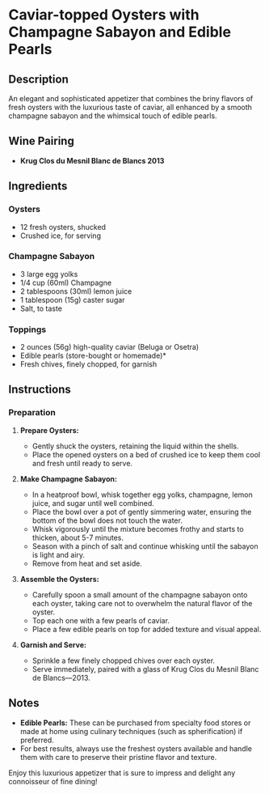 # Caviar-topped Oysters with Champagne Sabayon and Edible Pearls

## Description
An elegant and sophisticated appetizer that combines the briny flavors of fresh oysters with the luxurious taste of caviar, all enhanced by a smooth champagne sabayon and the whimsical touch of edible pearls.

## Wine Pairing
- **Krug Clos du Mesnil Blanc de Blancs 2013**

## Ingredients

### Oysters
- 12 fresh oysters, shucked
- Crushed ice, for serving

### Champagne Sabayon
- 3 large egg yolks
- 1/4 cup (60ml) Champagne
- 2 tablespoons (30ml) lemon juice
- 1 tablespoon (15g) caster sugar
- Salt, to taste
 
### Toppings
- 2 ounces (56g) high-quality caviar (Beluga or Osetra)
- Edible pearls (store-bought or homemade)*
- Fresh chives, finely chopped, for garnish

## Instructions

### Preparation
1. **Prepare Oysters:**
   - Gently shuck the oysters, retaining the liquid within the shells.
   - Place the opened oysters on a bed of crushed ice to keep them cool and fresh until ready to serve.

2. **Make Champagne Sabayon:**
   - In a heatproof bowl, whisk together egg yolks, champagne, lemon juice, and sugar until well combined.
   - Place the bowl over a pot of gently simmering water, ensuring the bottom of the bowl does not touch the water.
   - Whisk vigorously until the mixture becomes frothy and starts to thicken, about 5-7 minutes.
   - Season with a pinch of salt and continue whisking until the sabayon is light and airy.
   - Remove from heat and set aside.

3. **Assemble the Oysters:**
   - Carefully spoon a small amount of the champagne sabayon onto each oyster, taking care not to overwhelm the natural flavor of the oyster.
   - Top each one with a few pearls of caviar.
   - Place a few edible pearls on top for added texture and visual appeal.

4. **Garnish and Serve:**
   - Sprinkle a few finely chopped chives over each oyster.
   - Serve immediately, paired with a glass of Krug Clos du Mesnil Blanc de Blancs—2013.

## Notes
- **Edible Pearls:** These can be purchased from specialty food stores or made at home using culinary techniques (such as spherification) if preferred.
- For best results, always use the freshest oysters available and handle them with care to preserve their pristine flavor and texture.

Enjoy this luxurious appetizer that is sure to impress and delight any connoisseur of fine dining!